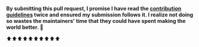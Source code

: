 **By submitting this pull request, I promise I have read the [contribution guidelines](https://github.com/cliffordfajardo/awesome-web-browsers/blob/master/contributing.md) twice and ensured my submission follows it. I realize not doing so wastes the maintainers' time that they could have spent making the world better. 🖖**

⬆⬆⬆⬆⬆⬆⬆⬆⬆⬆
